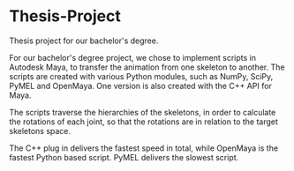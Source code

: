 # Thesis-Project
Thesis project for our bachelor's degree. 

For our bachelor's degree project, we chose to implement scripts in Autodesk Maya, to transfer the animation from one skeleton to another. 
The scripts are created with various Python modules, such as NumPy, SciPy, PyMEL and OpenMaya. One version is also created with the C++ API for Maya. 

The scripts traverse the hierarchies of the skeletons, in order to calculate the rotations of each joint, so that the rotations are in relation to the target skeletons space.

The C++ plug in delivers the fastest speed in total, while OpenMaya is the fastest Python based script. PyMEL delivers the slowest script.
